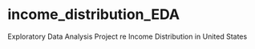 # income_distribution_EDA
Exploratory Data Analysis Project re Income Distribution in United States

